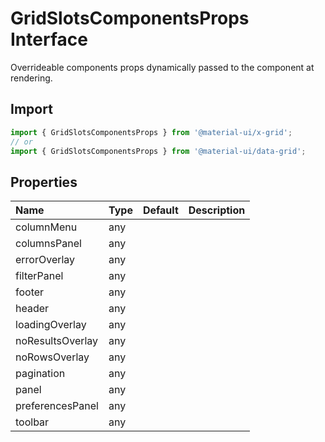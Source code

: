 # GridSlotsComponentsProps Interface

<p class="description">Overrideable components props dynamically passed to the component at rendering.</p>

## Import

```js
import { GridSlotsComponentsProps } from '@material-ui/x-grid';
// or
import { GridSlotsComponentsProps } from '@material-ui/data-grid';
```

## Properties

| Name                                            | Type                               | Default | Description |
| :---------------------------------------------- | :--------------------------------- | :------ | :---------- |
| <span class="prop-name">columnMenu</span>       | <span class="prop-type">any</span> |         |             |
| <span class="prop-name">columnsPanel</span>     | <span class="prop-type">any</span> |         |             |
| <span class="prop-name">errorOverlay</span>     | <span class="prop-type">any</span> |         |             |
| <span class="prop-name">filterPanel</span>      | <span class="prop-type">any</span> |         |             |
| <span class="prop-name">footer</span>           | <span class="prop-type">any</span> |         |             |
| <span class="prop-name">header</span>           | <span class="prop-type">any</span> |         |             |
| <span class="prop-name">loadingOverlay</span>   | <span class="prop-type">any</span> |         |             |
| <span class="prop-name">noResultsOverlay</span> | <span class="prop-type">any</span> |         |             |
| <span class="prop-name">noRowsOverlay</span>    | <span class="prop-type">any</span> |         |             |
| <span class="prop-name">pagination</span>       | <span class="prop-type">any</span> |         |             |
| <span class="prop-name">panel</span>            | <span class="prop-type">any</span> |         |             |
| <span class="prop-name">preferencesPanel</span> | <span class="prop-type">any</span> |         |             |
| <span class="prop-name">toolbar</span>          | <span class="prop-type">any</span> |         |             |
